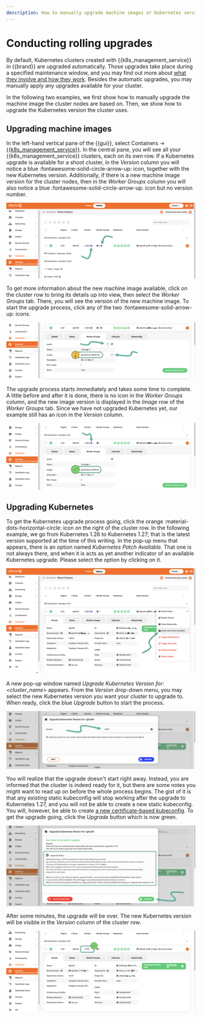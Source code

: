 ```yaml
---
description: How to manually upgrade machine images or Kubernetes versions for Gardener clusters
---
```

# Conducting rolling upgrades

By default, Kubernetes clusters created with {{k8s_management_service}} in {{brand}} are upgraded automatically.
Those upgrades take place during a specified maintenance window, and you may find out more about [what they involve and how they work](../../../background/kubernetes/gardener/autoupgrades.md).
Besides the automatic upgrades, you may manually apply any upgrades available for your cluster.

In the following two examples, we first show how to manually upgrade the machine image the cluster nodes are based on.
Then, we show how to upgrade the Kubernetes version the cluster uses.

## Upgrading machine images

In the left-hand vertical pane of the {{gui}}, select Containers → [{{k8s_management_service}}](https://{{gui_domain}}/containers/gardener).
In the central pane, you will see all your {{k8s_management_service}} clusters, each on its own row.
If a Kubernetes upgrade is available for a shoot cluster, in the *Version* column you will notice a blue :fontawesome-solid-circle-arrow-up: icon, together with the new Kubernetes version.
Additionally, if there is a new machine image version for the cluster nodes, then in the *Worker Groups* column you will also notice a blue :fontawesome-solid-circle-arrow-up: icon but no version number.

![Garden Linux and Kubernetes upgrades available](assets/rollupgr-01.png)

To get more information about the new machine image available, click on the cluster row to bring its details up into view, then select the *Worker Groups* tab.
There, you will see the version of the new machine image.
To start the upgrade process, click any of the two :fontawesome-solid-arrow-up: icons.

![About to start Garden Linux upgrade](assets/rollupgr-02.png)

The upgrade process starts immediately and takes some time to complete.
A little before and after it is done, there is no icon in the *Worker Groups* column, and the new image version is displayed in the
*Image* row of the *Worker Groups* tab.
Since we have not upgraded Kubernetes yet, our example still has an icon in the *Version* column.

![Garden Linux upgraded](assets/rollupgr-03.png)

## Upgrading Kubernetes

To get the Kubernetes upgrade process going, click the orange :material-dots-horizontal-circle: icon on the right of the cluster row.
In the following example, we go from Kubernetes 1.26 to Kubernetes 1.27; that is the latest version supported at the time of this writing.
In the pop-up menu that appears, there is an option named *Kubernetes Patch Available*.
That one is not always there, and when it is acts as yet another indicator of an available Kubernetes upgrade.
Please select the option by clicking on it.

![Kubernetes patch available](assets/rollupgr-04.png)

A new pop-up window named *Upgrade Kubernetes Version for: &lt;cluster_name&gt;* appears.
From the *Version* drop-down menu, you may select the new Kubernetes version you want your cluster to upgrade to.
When ready, click the blue *Upgrade* button to start the process.

![About to start a Kubernetes upgrade](assets/rollupgr-05.png)

You will realize that the upgrade doesn't start right away.
Instead, you are informed that the cluster is indeed ready for it, but there are some notes you might want to read up on before the whole process begins.
The gist of it is that any existing static kubeconfig will stop working after the upgrade to Kubernetes 1.27, and you will not be able to create a new static kubeconfig.
You will, however, be able to create [a new certificate-based kubeconfig](kubectl.md).
To get the upgrade going, click the *Upgrade* button which is now green.

![Upgrade notes are available](assets/rollupgr-06.png)

After some minutes, the upgrade will be over.
The new Kubernetes version will be visible in the *Version* column of the cluster row.

![Kubernetes successfully upgraded](assets/rollupgr-07.png)
